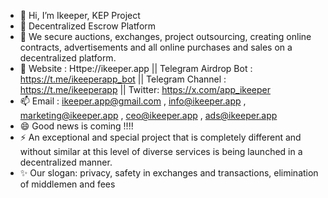 - 👋 Hi, I’m Ikeeper, KEP Project
- 👀 Decentralized Escrow Platform
- 🌱 We secure auctions, exchanges, project outsourcing, creating online contracts, advertisements and all online purchases and sales on a decentralized platform.
- 💞️ Website : Httpe://ikeeper.app  || Telegram Airdrop Bot : https://t.me/ikeeperapp_bot  || Telegram Channel : https://t.me/ikeeperapp  || Twitter: https://x.com/app_ikeeper
- 📫 Email : ikeeper.app@gmail.com , info@ikeeper.app , marketing@ikeeper.app , ceo@ikeeper.app , ads@ikeeper.app 
- 😄 Good news is coming !!!!
- ⚡ An exceptional and special project that is completely different and without similar at this level of diverse services is being launched in a decentralized manner. 
- ✨ Our slogan: privacy, safety in exchanges and transactions, elimination of middlemen and fees
 
